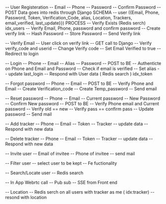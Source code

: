 -- User Registeration
	-- Email
	-- Phone
	-- Password
	-- Confirm Password 
	-- POST Data goes into redis through Django
	SCHEMA
	-- user ({Email, Phone, Password, Token, Verification_Code, alias, Location, Trackers, email_verified, last_update}})
	PROCESS
	-- Verify Exists (Redis serch) idx_users
	-- Verify Email, Phone, password and confirm password
	-- Create verify link
	-- Hash Password
	-- Store Password
	-- Send Verify link

-- Verify Email
	-- User click on verify link
	-- GET call to Django
	-- Verify verify_code and userid
	-- Change Verify code
	-- Set Email Verified to true
	-- Redirect to login

-- Login
	-- Phone
	-- Email
	-- Alias
	-- Password
	-- POST to BE
	-- Authenticte on Phone and Email and Password
	-- Check if email is verified
	-- Set alias
	-- update last_login
	-- Respond with User data ( Redis search ) idx_token

-- Forgot password
	-- Phone
	-- Email
	-- POST to BE
	-- Verify Phone and Email
	-- Create Verification_code
	-- Create Temp_password
	-- Send email

-- Reset password
	-- Phone
	-- Email
	-- Current password
	-- New Password
	-- Confirm New password
	-- POST to BE
	-- Verify Phone email and Current password
	-- Verify old == new
	-- Verify pass == confirm pass
	-- Update password
	-- Send mail

-- Add tracker
	-- Phone
	-- Email
	-- Token
	-- Tracker
	-- update data
	-- Respond with new data

-- Delete tracker
	-- Phone
	-- Email
	-- Token
	-- Tracker
	-- update data
	-- Respond with new data

-- Invite user
	-- Email of invitee
	-- Phone of invitee
	-- send mail

-- Filter user
	-- select user to be kept
	-- Fe fuctionality

-- Search/Locate user
	-- Redis search 

-- In App Webrtc call
	-- Pub sub
	-- SSE from Front end

-- Location
	-- Redis serch on all users with tracker as me ( idx:tracker)
	-- resond with location
	
